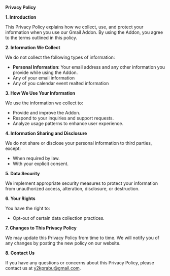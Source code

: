 **Privacy Policy**

**1. Introduction**

This Privacy Policy explains how we collect, use, and protect your information when you use our Gmail Addon. By using the Addon, you agree to the terms outlined in this policy.

**2. Information We Collect**

We do not collect the following types of information:
- **Personal Information**: Your email address and any other information you provide while using the Addon.
- Any of your email information
- Any of you calendar event realted information
  
**3. How We Use Your Information**

We use the information we collect to:
- Provide and improve the Addon.
- Respond to your inquiries and support requests.
- Analyze usage patterns to enhance user experience.

**4. Information Sharing and Disclosure**

We do not share or disclose your personal information to third parties, except:
- When required by law.
- With your explicit consent.

**5. Data Security**

We implement appropriate security measures to protect your information from unauthorized access, alteration, disclosure, or destruction.

**6. Your Rights**

You have the right to:
- Opt-out of certain data collection practices.

**7. Changes to This Privacy Policy**

We may update this Privacy Policy from time to time. We will notify you of any changes by posting the new policy on our website.

**8. Contact Us**

If you have any questions or concerns about this Privacy Policy, please contact us at y2kprabu@gmail.com.
